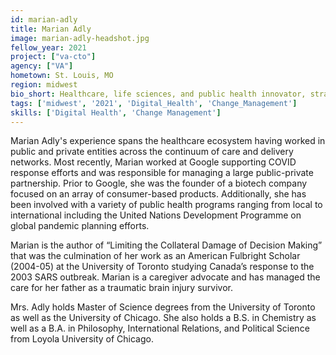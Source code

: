 ```yaml
---
id: marian-adly
title: Marian Adly
image: marian-adly-headshot.jpg
fellow_year: 2021
project: ["va-cto"]
agency: ["VA"]
hometown: St. Louis, MO
region: midwest
bio_short: Healthcare, life sciences, and public health innovator, strategist, caregiver -- focused on empowering individuals and communities to take control of their health and wellness.  
tags: ['midwest', '2021', 'Digital_Health', 'Change_Management']
skills: ['Digital Health', 'Change Management']
---
```

Marian Adly's experience spans the healthcare ecosystem having worked in public and private entities across the continuum of care and delivery networks.  Most recently, Marian worked at Google supporting COVID response efforts and was responsible for managing a large public-private partnership.  Prior to Google, she was the founder of a biotech company focused on an array of consumer-based products.  Additionally, she has been involved with a variety of public health programs ranging from local to international including the United Nations Development Programme on global pandemic planning efforts.

Marian is the author of “Limiting the Collateral Damage of Decision Making” that was the culmination of her work as an American Fulbright Scholar (2004-05) at the University of Toronto studying Canada’s response to the 2003 SARS outbreak.  Marian is a caregiver advocate and has managed the care for her father as a traumatic brain injury survivor.  

Mrs. Adly holds Master of Science degrees from the University of Toronto as well as the University of Chicago.  She also holds a B.S. in Chemistry as well as a B.A. in Philosophy, International Relations, and Political Science from Loyola University of Chicago.
